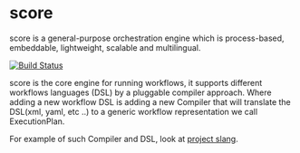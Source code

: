 score 
=====

score is a general-purpose orchestration engine which is process-based, embeddable, lightweight, scalable and multilingual.

[![Build Status](https://travis-ci.org/openscore/score.svg?branch=master)](https://travis-ci.org/openscore/score)


score is the core engine for running workflows, 
it supports different workflows  languages (DSL) by a pluggable compiler approach.
Where adding a new workflow DSL is adding a new Compiler that will translate the DSL(xml, yaml, etc ..) to a generic workflow representation we call ExecutionPlan.

For example of such Compiler and DSL, look at [project slang](https://github.com/openscore/score-language).
